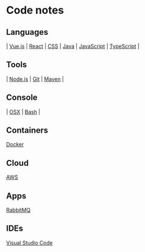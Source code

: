 # Code notes

## Languages
| [Vue.js](/lang/vue/index.md) | [React](/lang/react/readme.md) | [CSS](/lang/css/readme.md) |
[Java](/lang/java/readme.md) | [JavaScript](/lang/javascript/readme.md) | [TypeScript](/lang/typescript/readme.md) |

## Tools
| [Node.js](tool/node/readme.md) | [Git](tool/git/readme.md) | [Maven](tool/maven/readme.md) |

## Console
| [OSX](console/osx/readme.md) | [Bash](console/bash/readme.md) |

## Containers
[Docker](containers/docker/readme.md)

## Cloud
[AWS](cloud/aws/readme.md)

## Apps
[RabbitMQ](app/rabbitmq.md)

## IDEs
[Visual Studio Code](ide/vsc.md)

